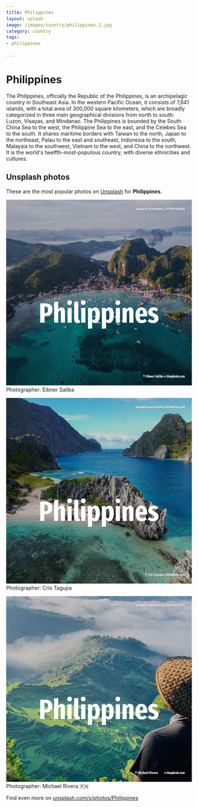 ```yaml
---
title: Philippines
layout: splash
image: /images/country/philippines.1.jpg
category: country
tags:
- philippines

---
```

# Philippines

The Philippines, officially the Republic of the Philippines, is an archipelagic country in  Southeast Asia. In the western Pacific Ocean, it consists of 7,641 islands, with a total area of 300,000 square  kilometers, which are broadly categorized in three main geographical divisions from north to south:  Luzon, Visayas, and Mindanao. The Philippines is bounded by the South China Sea to the west, the Philippine Sea to the east, and  the Celebes Sea to the south. It shares maritime borders with Taiwan to the north, Japan to the northeast, Palau to the east and  southeast, Indonesia to the south, Malaysia to the southwest, Vietnam to the west, and China to the  northwest. It is the world's twelfth-most-populous country, with diverse ethnicities and cultures. 

 
## Unsplash photos
These are the most popular photos on [Unsplash](https://unsplash.com) for **Philippines**.
 
![Philippines](/images/country/philippines.1.jpg)
Photographer:  Eibner Saliba
 
![Philippines](/images/country/philippines.2.jpg)
Photographer:  Cris Tagupa
 
![Philippines](/images/country/philippines.3.jpg)
Photographer:  Michael Rivera 🇵🇭
 
Find even more on [unsplash.com/s/photos/Philippines](https://unsplash.com/s/photos/Philippines)
 
